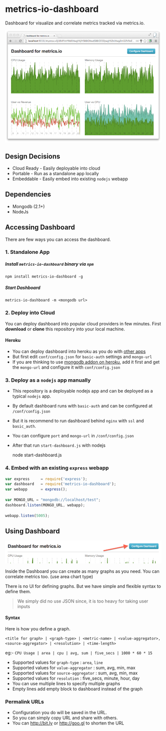 metrics-io-dashboard
========================

Dashboard for visualize and correlate metrics tracked via metrics.io.

![Dashboard](docs/dashboard.png)

## Design Decisions

* Cloud Ready - Easily deployable into cloud
* Portable - Run as a standalone app locally
* Embeddable - Easily embed into existing `nodejs` webapp

## Dependencies

* Mongodb (2.1+)
* NodeJs

## Accessing Dashboard 

There are few ways you can access the dashboard.

### 1. Standalone App

##### Install `metrics-io-dashboard` binary via `npm`
    npm install metrics-io-dashboard -g

##### Start Dashboard
    metrics-io-dashboard -m <mongodb url>

### 2. Deploy into Cloud

You can deploy dashboard into popular cloud providers in few minutes. First **download** or **clone** this repository into your local machine.

#### Heroku

* You can deploy dashboard into heroku as you do with [other apps](https://devcenter.heroku.com/articles/nodejs)
* But first edit `conf/config.json` for `basic-auth` settings and `mongo-url`
* If you are thinking to use [mongodb addon on heroku](https://devcenter.heroku.com/articles/mongolab#adding-mongolab-to-your-heroku-app), add it first and get the `mongo-url` and configure it with `conf/config.json`

### 3. Deploy as a `nodejs` app manually

* This repository is a deployable nodejs app and can be deployed as a typical `nodejs` app.
* By default dashboard runs with `basic-auth` and can be configured at `/conf/config.json`
* But it is recommend to run dashboard behind `nginx` with `ssl` and `basic_auth`.
* You can configure `port` and `mongo-url` in `/conf/config.json`
* After that run `start-dashboard.js` with nodejs
	
	node start-dashboard.js

### 4. Embed with an existing `express` webapp

~~~js
var express     = require('express');
var dashboard   = require('metrics-io-dashboard');
var webapp      = express();

var MONGO_URL = "mongodb://localhost/test";
dashboard.listen(MONGO_URL, webapp);

webapp.listen(5005);
~~~

## Using Dashboard

![Dashboard](docs/configure-dashboard.png)

Inside the Dashboard you can create as many graphs as you need. You can correlate metrics too. (use area chart type)

There is no UI for defining graphs. But we have simple and flexible syntax to define them. 
>We simply did no use JSON since, it is too heavy for taking user inputs 

#### Syntax

Here is how you define a graph. 

    <title for graph> | <graph-type> | <metric-name> | <value-aggregator>, <source-aggregator> | <resolution> | <time-length>

eg:- `CPU Usage | area | cpu | avg, sum | five_secs | 1000 * 60 * 15`

* Supported values for `graph-type` : `area`, `line`
* Supported values for `value-aggregator` : sum, avg, min, max
* Supported values for `source-aggregator` : sum, avg, min, max
* Supported values for `resolution` : five_secs, minute, hour, day
* You can use multiple lines to specify multiple graphs
* Empty lines add empty block to dashboard instead of the graph

### Permalink URLs

* Configuration you do will be saved in the URL. 
* So you can simply copy URL and share with others.
* You can http://bit.ly or http://goo.gl to shorten the URL

